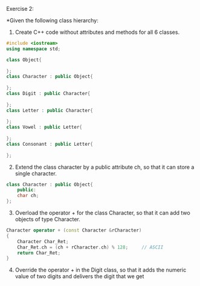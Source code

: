 Exercise 2:

*Given the following class hierarchy:
1. Create C++ code without attributes and methods for all 6 classes.

~~~cpp
#include <iostream>
using namespace std;

class Object{
	
};
class Character : public Object{
	
};
class Digit : public Character{
	
};
class Letter : public Character{
	
};
class Vowel : public Letter{
	
};
class Consonant : public Letter{
	
};
~~~

2. Extend the class character by a public attribute ch, so that it can store a single character.
~~~cpp
class Character : public Object{
	public:
	char ch;
};
~~~

3. Overload the operator + for the class Character, so that it can add two objects of type Character.
~~~cpp
Character operator + (const Character &rCharacter)
{
	Character Char_Ret;
	Char_Ret.ch = (ch + rCharacter.ch) % 128;     // ASCII
	return Char_Ret;
}
~~~

4. Override the operator + in the Digit class, so that it adds the numeric value of two digits
and delivers the digit that we get
